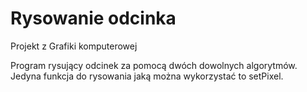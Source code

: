 # Rysowanie odcinka 
 
 Projekt z Grafiki komputerowej
 
Program rysujący odcinek za pomocą dwóch dowolnych algorytmów. Jedyna funkcja do rysowania jaką można wykorzystać to setPixel.
 
 
